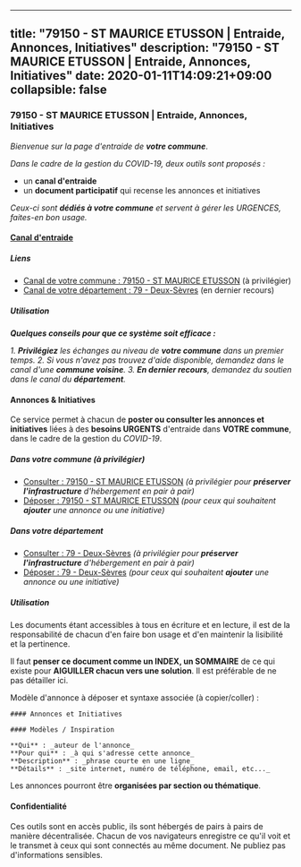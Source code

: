 
---
title: "79150 - ST MAURICE ETUSSON | Entraide, Annonces, Initiatives"
description: "79150 - ST MAURICE ETUSSON | Entraide, Annonces, Initiatives"
date: 2020-01-11T14:09:21+09:00
collapsible: false
---

### 79150 - ST MAURICE ETUSSON | Entraide, Annonces, Initiatives

_Bienvenue sur la page d'entraide de **votre commune**_.

_Dans le cadre de la gestion du COVID-19, deux outils sont proposés :_

- un **canal d'entraide**
- un **document participatif** qui recense les annonces et initiatives

_Ceux-ci sont **dédiés à votre commune** et servent à gérer les URGENCES, faites-en bon usage._

#### [Canal d'entraide](https://entraide.stopcoronavirus.tech/#/channel/79150_st-maurice-etusson)

##### Liens

- [Canal de votre commune : 79150 	- ST MAURICE ETUSSON](https://entraide.stopcoronavirus.tech/#/channel/79150_st-maurice-etusson) (à privilégier)
- [Canal de votre département : 79 	- Deux-Sèvres](https://entraide.stopcoronavirus.tech/#/channel/79_deux-sevres) (en dernier recours)

##### Utilisation

_**Quelques conseils pour que ce système soit efficace :**_

_1. **Privilégiez** les échanges au niveau de **votre commune** dans un premier temps._
_2. Si vous n'avez pas trouvez d'aide disponible, demandez dans le canal d'une **commune voisine**._
_3. **En dernier recours**, demandez du soutien dans le canal du **département**._

#### Annonces & Initiatives


Ce service permet à chacun de **poster ou consulter les annonces et initiatives** liées à des **besoins
URGENTS** d'entraide dans **VOTRE commune**, dans le cadre de la gestion du _COVID-19_.

##### Dans votre commune (à privilégier)

- [Consulter : 79150 	- ST MAURICE ETUSSON](https://docs.stopcoronavirus.tech/r/markdown/79150_st-maurice-etusson/4XTTM4VNjC5k9CydocZZFbX1ezs4cQcJ47anM8Yj5FNbXPswb) _(à privilégier pour **préserver l'infrastructure** d'hébergement en pair à pair)_
- [Déposer : 79150 	- ST MAURICE ETUSSON](https://docs.stopcoronavirus.tech/w/markdown/79150_st-maurice-etusson/4XTTM4VNjC5k9CydocZZFbX1ezs4cQcJ47anM8Yj5FNbXPswb-K3TgUdxxbQNc758LZqiykPPEepeKQvGDjHZHE1zwpUke5EUE6Y4T13Rap5eKKQKBApC5BhvA4NLh4Jqs9CJAbsg689MhMsWuew7BjBQWsnUhs6AwD57LSebp1ZgP2HbP5HsgkL61) _(pour ceux qui souhaitent **ajouter** une annonce ou une initiative)_

##### Dans votre département

- [Consulter : 79 	- Deux-Sèvres](https://docs.stopcoronavirus.tech/r/markdown/79_deux-sevres/4XTTMCeXJZ8eGWVrBjPpkYVS5a2R1QzAM3kbRyUzmkuC1xDcZ) _(à privilégier pour **préserver l'infrastructure** d'hébergement en pair à pair)_
- [Déposer : 79 	- Deux-Sèvres](https://docs.stopcoronavirus.tech/w/markdown/79_deux-sevres/4XTTMCeXJZ8eGWVrBjPpkYVS5a2R1QzAM3kbRyUzmkuC1xDcZ-K3TgUK5JCUUjnpe72fiaSX42JxUz8oM4QHpcPBUyAX8Myfx22cmM4KgnhWTqfctvh4Jvdut6dMpCWq9xpAwJRxEoSjYbBd9FKbPsQbYNeepncyZcGTsQLQmazz5V99tUNR2L8nzH) _(pour ceux qui souhaitent **ajouter** une annonce ou une initiative)_


##### Utilisation

Les documents étant accessibles à tous en écriture et en lecture, il est de la
responsabilité de chacun d'en faire bon usage et d'en maintenir la lisibilité
et la pertinence.

Il faut **penser ce document comme un INDEX, un SOMMAIRE** de ce qui existe
pour **AIGUILLER chacun vers une solution**. Il est préférable de ne pas détailler ici.

Modèle d'annonce à déposer et syntaxe associée (à copier/coller) :

    #### Annonces et Initiatives

    #### Modèles / Inspiration

    **Qui** : _auteur de l'annonce_
    **Pour qui** : _à qui s'adresse cette annonce_
    **Description** : _phrase courte en une ligne_
    **Détails** : _site internet, numéro de téléphone, email, etc..._


Les annonces pourront être **organisées par section ou thématique**.

#### Confidentialité

Ces outils sont en accès public, ils sont hébergés de pairs à pairs de manière décentralisée.
Chacun de vos navigateurs enregistre ce qu'il voit et le transmet à ceux qui sont connectés au même document.
Ne publiez pas d'informations sensibles.

